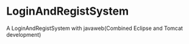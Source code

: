 # LoginAndRegistSystem
A LoginAndRegistSystem with javaweb(Combined Eclipse and Tomcat development)
